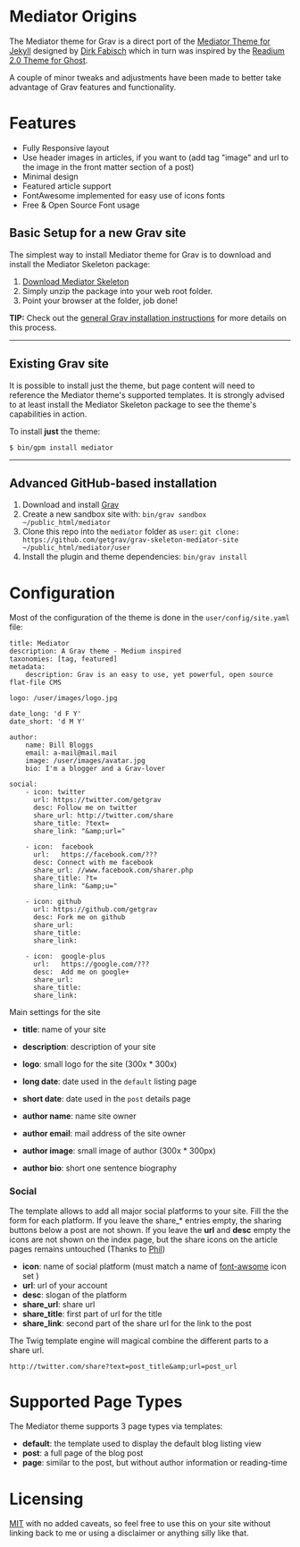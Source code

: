 # Mediator Origins

The Mediator theme for Grav is a direct port of the [Mediator Theme for Jekyll](https://github.com/dirkfabisch/mediator) designed by [Dirk Fabisch](http://blog.base68.com/about/) which in turn was inspired by the [Readium 2.0 Theme for Ghost](http://www.svenread.com/readium-ghost-theme/).

A couple of minor tweaks and adjustments have been made to better take advantage of Grav features and functionality.

# Features

* Fully Responsive layout
* Use header images in articles, if you want to (add tag "image" and url to the image in the front matter section of a post)
* Minimal design
* Featured article support
* FontAwesome implemented for easy use of icons fonts
* Free & Open Source Font usage

## Basic Setup for a new Grav site

The simplest way to install Mediator theme for Grav is to download and install the Mediator Skeleton package:

1. [Download Mediator Skeleton](http://getgrav.org/downloads/skeletons#extras)
2. Simply unzip the package into your web root folder.
3. Point your browser at the folder, job done!

**TIP:** Check out the [general Grav installation instructions](http://learn.getgrav.org/basics/installation) for more details on this process.

---

## Existing Grav site

It is possible to install just the theme, but page content will need to reference the Mediator theme's supported templates.  It is strongly advised to at least install the Mediator Skeleton package to see the theme's capabilities in action.

To install  **just** the theme:

```
$ bin/gpm install mediator
```

---

## Advanced GitHub-based installation

1. Download and install [Grav](https://github.com/getgrav/grav)
2. Create a new sandbox site with: `bin/grav sandbox ~/public_html/mediator`
3. Clone this repo into the `mediator` folder as `user`: `git clone: https://github.com/getgrav/grav-skeleton-mediator-site ~/public_html/mediator/user`
4. Install the plugin and theme dependencies: `bin/grav install`

# Configuration

Most of the configuration of the theme is done in the `user/config/site.yaml` file:

```
title: Mediator
description: A Grav theme - Medium inspired
taxonomies: [tag, featured]
metadata:
    description: Grav is an easy to use, yet powerful, open source flat-file CMS

logo: /user/images/logo.jpg

date_long: 'd F Y'
date_short: 'd M Y'

author:
    name: Bill Bloggs
    email: a-mail@mail.mail
    image: /user/images/avatar.jpg
    bio: I'm a blogger and a Grav-lover

social:
    - icon: twitter
      url: https://twitter.com/getgrav
      desc: Follow me on twitter
      share_url: http://twitter.com/share
      share_title: ?text=
      share_link: "&amp;url="

    - icon:  facebook
      url:   https://facebook.com/???
      desc: Connect with me facebook
      share_url: //www.facebook.com/sharer.php
      share_title: ?t=
      share_link: "&amp;u="

    - icon: github
      url: https://github.com/getgrav
      desc: Fork me on github
      share_url:
      share_title:
      share_link:

    - icon:  google-plus
      url:   https://google.com/???
      desc:  Add me on google+
      share_url:
      share_title:
      share_link:
```

Main settings for the site

* **title**: name of your site
* **description**: description of your site

* **logo**: small logo for the site (300x * 300x)
* **long date**: date used in the `default` listing page
* **short date**: date used in the `post` details page

* **author name**: name site owner
* **author email**: mail address of the site owner
* **author image**: small image of author (300x * 300px)
* **author bio**: short one sentence biography

### Social

The template allows to add all major social platforms to your site.
Fill the the form for each platform. If you leave the share_* entries empty, the sharing buttons below a post are not shown.  If you leave the **url** and **desc** empty the icons are not shown on the index page, but the share icons on the article pages remains untouched (Thanks to [Phil](https://github.com/philsturgeon))

* **icon**: name of social platform (must match a name of [font-awsome](http://fortawesome.github.io/Font-Awesome/) icon set )
* **url**:  url of your account
* **desc**: slogan of the platform
* **share_url**: share url
* **share_title**: first part of url for the title
* **share_link**: second part of the share url for the link to the post

The Twig template engine will magical combine the different parts to a share url.

```
http://twitter.com/share?text=post_title&amp;url=post_url
````

# Supported Page Types

The Mediator theme supports 3 page types via templates:

* **default**: the template used to display the default blog listing view
* **post**: a full page of the blog post
* **page**: similar to the post, but without author information or reading-time

# Licensing

[MIT](https://github.com/dirkfabisch/madiator/blob/master/LICENSE) with no added caveats, so feel free to use this on your site without linking back to me or using a disclaimer or anything silly like that.
